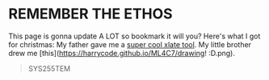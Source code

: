 # REMEMBER THE ETHOS
This page is gonna update A LOT so bookmark it will you?
Here's what I got for christmas:
My father gave me a [super cool xlate tool](https://paulschou.com/tools/xlate/).
My little brother drew me [this](https://harrycode.github.io/ML4C7/drawing! :D.png).
> SYS255TEM
